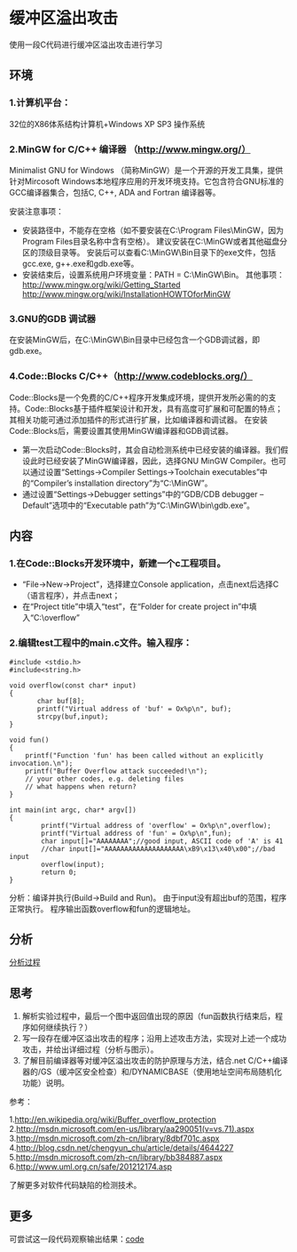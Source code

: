 # 缓冲区溢出攻击
使用一段C代码进行缓冲区溢出攻击进行学习

## 环境
### 1.计算机平台：

32位的X86体系结构计算机+Windows XP SP3 操作系统

### 2.MinGW for C/C++ 编译器 （http://www.mingw.org/）

Minimalist GNU for Windows （简称MinGW）是一个开源的开发工具集，提供针对Mircosoft Windows本地程序应用的开发环境支持。它包含符合GNU标准的GCC编译器集合，包括C, C++, ADA and Fortran 编译器等。

安装注意事项：

* 安装路径中，不能存在空格（如不要安装在C:\Program Files\MinGW，因为Program Files目录名称中含有空格）。
建议安装在C:\MinGW或者其他磁盘分区的顶级目录等。
安装后可以查看C:\MinGW\Bin目录下的exe文件，包括gcc.exe, g++.exe和gdb.exe等。
* 安装结束后，设置系统用户环境变量：PATH = C:\MinGW\Bin。
其他事项：
http://www.mingw.org/wiki/Getting_Started http://www.mingw.org/wiki/InstallationHOWTOforMinGW

### 3.GNU的GDB 调试器
在安装MinGW后，在C:\MinGW\Bin目录中已经包含一个GDB调试器，即gdb.exe。

### 4.Code::Blocks C/C++（http://www.codeblocks.org/）
Code::Blocks是一个免费的C/C++程序开发集成环境，提供开发所必需的的支持。Code::Blocks基于插件框架设计和开发，具有高度可扩展和可配置的特点；其相关功能可通过添加插件的形式进行扩展，比如编译器和调试器。
在安装Code::Blocks后，需要设置其使用MinGW编译器和GDB调试器。
* 第一次启动Code::Blocks时，其会自动检测系统中已经安装的编译器。我们假设此时已经安装了MinGW编译器，因此，选择GNU MinGW Compiler。也可以通过设置“Settings->Compiler Settings->Toolchain executables”中的“Compiler’s installation directory”为“C:\MinGW”。
* 通过设置“Settings->Debugger settings”中的“GDB/CDB debugger – Default”选项中的“Executable path”为“C:\MinGW\bin\gdb.exe”。
  
## 内容
### 1.在Code::Blocks开发环境中，新建一个c工程项目。
* “File->New->Project”，选择建立Console application，点击next后选择C（语言程序），并点击next；
* 在“Project title”中填入“test”，在“Folder for create project in”中填入“C:\overflow”
### 2.编辑test工程中的main.c文件。输入程序：
```
#include <stdio.h>
#include<string.h>

void overflow(const char* input)
{
       char buf[8];
       printf("Virtual address of 'buf' = Ox%p\n", buf);
       strcpy(buf,input);
}

void fun()
{
    printf("Function 'fun' has been called without an explicitly invocation.\n");
    printf("Buffer Overflow attack succeeded!\n");
    // your other codes, e.g. deleting files
    // what happens when return?
}

int main(int argc, char* argv[])
{
        printf("Virtual address of 'overflow' = Ox%p\n",overflow);
        printf("Virtual address of 'fun' = Ox%p\n",fun);
        char input[]="AAAAAAAA";//good input, ASCII code of 'A' is 41
        //char input[]="AAAAAAAAAAAAAAAAAAAA\xB9\x13\x40\x00";//bad input
        overflow(input);
        return 0;
}
```
分析：编译并执行(Build->Build and Run)。
由于input没有超出buf的范围，程序正常执行。
程序输出函数overflow和fun的逻辑地址。

## 分析
[分析过程](https://github.com/HeXavi8/Info-Sec/edit/main/cache_overflow_attack/cache_overflow_attack.pdf)

## 思考
1. 解析实验过程中，最后一个图中返回值出现的原因（fun函数执行结束后，程序如何继续执行？）
2. 写一段存在缓冲区溢出攻击的程序；沿用上述攻击方法，实现对上述一个成功攻击，并给出详细过程（分析与图示）。
3. 了解目前编译器等对缓冲区溢出攻击的防护原理与方法，结合.net C/C++编译器的/GS（缓冲区安全检查）和/DYNAMICBASE（使用地址空间布局随机化功能）说明。
   
参考：

1.http://en.wikipedia.org/wiki/Buffer_overflow_protection
2.http://msdn.microsoft.com/en-us/library/aa290051(v=vs.71).aspx
3.http://msdn.microsoft.com/zh-cn/library/8dbf701c.aspx
4.http://blog.csdn.net/chengyun_chu/article/details/4644227
5.http://msdn.microsoft.com/zh-cn/library/bb384887.aspx
6.http://www.uml.org.cn/safe/201212174.asp

了解更多对软件代码缺陷的检测技术。


## 更多
可尝试这一段代码观察输出结果：[code](https://github.com/HeXavi8/Info-Sec/edit/main/cache_overflow_attack/code.c)
